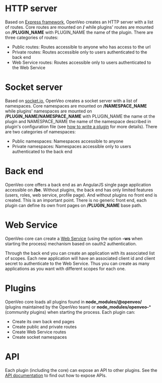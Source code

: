 # HTTP server

Based on [Express framework](https://www.npmjs.com/package/express), OpenVeo creates an HTTP server with a list of routes.
Core routes are mounted on **/** while plugins' routes are mounted on **/PLUGIN_NAME** with PLUGIN_NAME the name of the plugin.
There are three categories of routes:

- Public routes: Routes accessible to anyone who has access to the url
- Private routes: Routes accessible only to users authenticated to the back end
- Web Service routes: Routes accessible only to users authenticated to the Web Service

# Socket server

Based on [socket.io](http://socket.io), OpenVeo creates a socket server with a list of namespaces. Core namespaces are mounted on **/NAMESPACE_NAME** while plugins' namespaces are mounted on **/PLUGIN_NAME/NAMESPACE_NAME** with PLUGIN_NAME the name ot the plugin and NAMESPACE_NAME the name of the namespace described in plugin's configuration file (see [how to write a plugin](plugins.md) for more details). There are two categories of namespaces:

- Public namespaces: Namespaces accessible to anyone
- Private namespaces: Namespaces accessible only to users authenticated to the back end

# Back end

OpenVeo core offers a back end as an AngularJS single page application accessible on **/be**. Without plugins, the back end has only limited features (users, roles, web service, profile page). And without plugins no front end is created. This is an important point. There is no generic front end, each plugin can define its own front pages on **/PLUGIN_NAME** base path.

# Web Service

OpenVeo core can create a [Web Service](../web-service.md) (using the option **-ws** when starting the process) mechanism based on oauth2 authentication.

Through the back end you can create an application with its associated list of scopes. Each new application will have an associated client id and client secret to authenticate to the Web Service. Thus you can create as many applications as you want with different scopes for each one.

# Plugins

OpenVeo core loads all plugins found in **node_modules/@openveo/** (plugins maintained by the OpenVeo team) or **node_modules/openveo-*** (community plugins) when starting the process. Each plugin can:

- Create its own back end pages
- Create public and private routes
- Create Web Service routes
- Create socket namespaces

# API

Each plugin (including the core) can expose an API to other plugins. See the [API documentation](api.md) to find out how to expose APIs.
